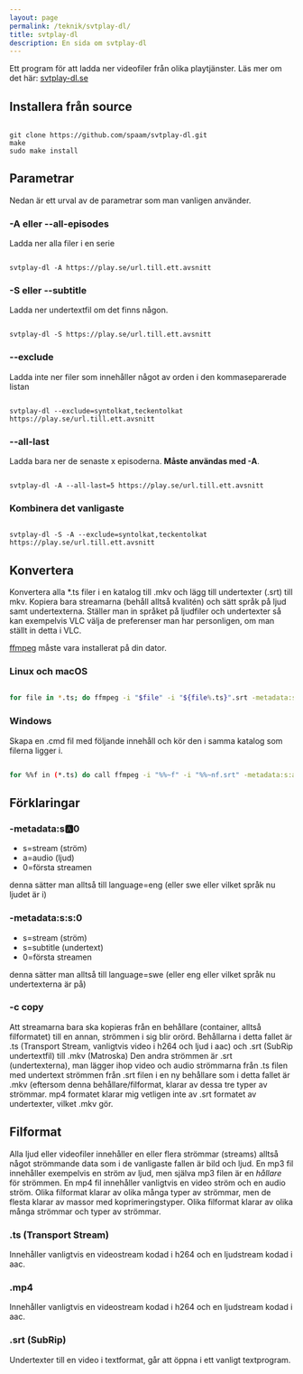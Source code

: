 ```yaml
---
layout: page
permalink: /teknik/svtplay-dl/
title: svtplay-dl
description: En sida om svtplay-dl
---
```


Ett program för att ladda ner videofiler från olika playtjänster. Läs mer om det här: [svtplay-dl.se](https://svtplay-dl.se)

## Installera från source

```shell

git clone https://github.com/spaam/svtplay-dl.git
make
sudo make install

```

## Parametrar

Nedan är ett urval av de parametrar som man vanligen använder.

### -A eller --all-episodes

Ladda ner alla filer i en serie

```shell

svtplay-dl -A https://play.se/url.till.ett.avsnitt

```

### -S eller --subtitle

Ladda ner undertextfil om det finns någon.

```shell

svtplay-dl -S https://play.se/url.till.ett.avsnitt

```

### --exclude

Ladda inte ner filer som innehåller något av orden i den kommaseparerade listan

```shell

svtplay-dl --exclude=syntolkat,teckentolkat https://play.se/url.till.ett.avsnitt

```

### --all-last

Ladda bara ner de senaste x episoderna. **Måste användas med -A**.

```shell

svtplay-dl -A --all-last=5 https://play.se/url.till.ett.avsnitt

```

### Kombinera det vanligaste

```shell

svtplay-dl -S -A --exclude=syntolkat,teckentolkat https://play.se/url.till.ett.avsnitt

```

## Konvertera

Konvertera alla *.ts filer i en katalog till .mkv och lägg till undertexter (.srt) till mkv. Kopiera bara streamarna (behåll alltså kvalitén) och sätt språk på ljud samt undertexterna. Ställer man in språket på ljudfiler och undertexter så kan exempelvis VLC välja de preferenser man har personligen, om man ställt in detta i VLC.

<div class="alert alert-info" role="alert">
<a href="../ffmpeg/" class="alert-link">ffmpeg</a> måste vara installerat på din dator.
</div>

### Linux och macOS

```bash

for file in *.ts; do ffmpeg -i "$file" -i "${file%.ts}".srt -metadata:s:a:0 language=eng -metadata:s:s:0 language=swe -c copy "${file%.ts}".mkv; done

```

### Windows
Skapa en .cmd fil med följande innehåll och kör den i samma katalog som filerna ligger i.

```bash

for %%f in (*.ts) do call ffmpeg -i "%%~f" -i "%%~nf.srt" -metadata:s:a:0 language=eng -metadata:s:s:0 language=swe -c copy "%%~nf.mkv"

```

## Förklaringar

### -metadata:s:a:0

* s=stream (ström)
* a=audio (ljud)
* 0=första streamen

denna sätter man alltså till language=eng (eller swe eller vilket språk nu ljudet är i)

### -metadata:s:s:0

* s=stream (ström)
* s=subtitle (undertext)
* 0=första streamen

denna sätter man alltså till language=swe (eller eng eller vilket språk nu undertexterna är på)

### -c copy

Att streamarna bara ska kopieras från en behållare (container, alltså filformatet) till en annan, strömmen i sig blir orörd. Behållarna i detta fallet är .ts (Transport Stream, vanligtvis video i h264 och ljud i aac) och .srt (SubRip undertextfil) till .mkv (Matroska)
Den andra strömmen är .srt (undertexterna), man lägger ihop video och audio strömmarna från .ts filen med undertext strömmen från .srt filen i en ny behållare som i detta fallet är .mkv (eftersom denna behållare/filformat, klarar av dessa tre typer av strömmar.
mp4 formatet klarar mig vetligen inte av .srt formatet av undertexter, vilket .mkv gör.

## Filformat

Alla ljud eller videofiler innehåller en eller flera strömmar (streams) alltså något strömmande data som i de vanligaste fallen är bild och ljud.
En mp3 fil innehåller exempelvis en ström av ljud, men själva mp3 filen är en *hållare* för strömmen.
En mp4 fil innehåller vanligtvis en video ström och en audio ström. Olika filformat klarar av olika många typer av strömmar, men de flesta klarar av massor med koprimeringstyper.
Olika filformat klarar av olika många strömmar och typer av strömmar.

### .ts (Transport Stream)

Innehåller vanligtvis en videostream kodad i h264 och en ljudstream kodad i aac.

### .mp4

Innehåller vanligtvis en videostream kodad i h264 och en ljudstream kodad i aac.

### .srt (SubRip)

Undertexter till en video i textformat, går att öppna i ett vanligt textprogram.
